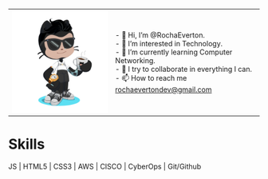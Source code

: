 <table>
  <tr>
    <td><img src="octocat-1731604038272.png" width="320" height="205" alt="My Octocat"></td>
    <td> - 👋 Hi, I’m @RochaEverton. </br>
    - 👀 I’m interested in Technology. </br>
    - 🌱 I’m currently learning Computer Networking. </br>
    - 💞️ I try to collaborate in everything I can. </br>
    - 📫 How to reach me <a href=“rochaevertondev@gmail.com“>rochaevertondev@gmail.com</a> </td> 
  </tr>
 
</table>

# Skills
JS | HTML5 | CSS3 | AWS | CISCO | CyberOps | Git/Github
